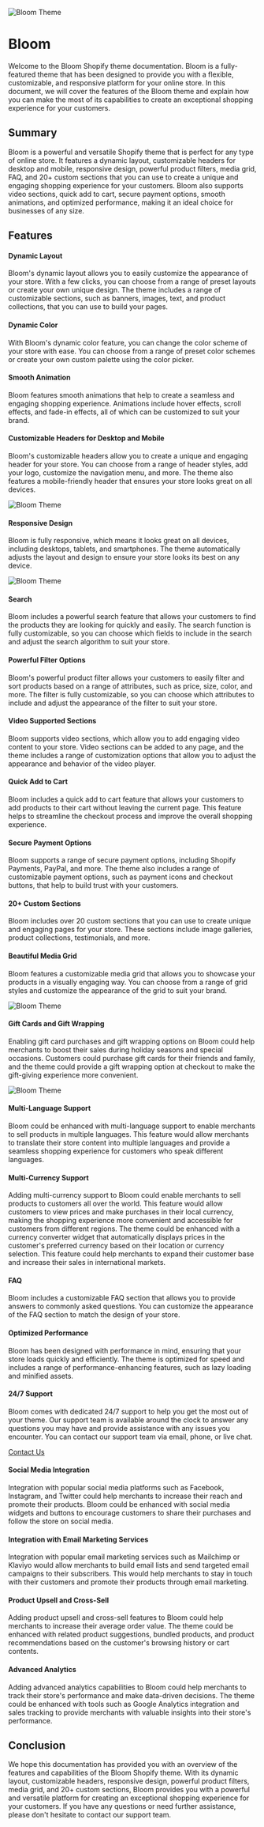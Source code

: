 ![Bloom Theme](https://github.com/BrainStation-23/shopify-grocery-theme/blob/develop/doc_assets/shopify%20theme%20header.png)

# Bloom

Welcome to the Bloom Shopify theme documentation. Bloom is a fully-featured theme that has been designed to provide you with a flexible, customizable, and responsive platform for your online store. In this document, we will cover the features of the Bloom theme and explain how you can make the most of its capabilities to create an exceptional shopping experience for your customers.

## Summary

Bloom is a powerful and versatile Shopify theme that is perfect for any type of online store. It features a dynamic layout, customizable headers for desktop and mobile, responsive design, powerful product filters, media grid, FAQ, and 20+ custom sections that you can use to create a unique and engaging shopping experience for your customers. Bloom also supports video sections, quick add to cart, secure payment options, smooth animations, and optimized performance, making it an ideal choice for businesses of any size.

## Features

#### Dynamic Layout

Bloom's dynamic layout allows you to easily customize the appearance of your store. With a few clicks, you can choose from a range of preset layouts or create your own unique design. The theme includes a range of customizable sections, such as banners, images, text, and product collections, that you can use to build your pages.

#### Dynamic Color

With Bloom's dynamic color feature, you can change the color scheme of your store with ease. You can choose from a range of preset color schemes or create your own custom palette using the color picker.

#### Smooth Animation

Bloom features smooth animations that help to create a seamless and engaging shopping experience. Animations include hover effects, scroll effects, and fade-in effects, all of which can be customized to suit your brand.

#### Customizable Headers for Desktop and Mobile

Bloom's customizable headers allow you to create a unique and engaging header for your store. You can choose from a range of header styles, add your logo, customize the navigation menu, and more. The theme also features a mobile-friendly header that ensures your store looks great on all devices.

![Bloom Theme](https://github.com/BrainStation-23/shopify-grocery-theme/blob/develop/doc_assets/headerMobile.png)

#### Responsive Design

Bloom is fully responsive, which means it looks great on all devices, including desktops, tablets, and smartphones. The theme automatically adjusts the layout and design to ensure your store looks its best on any device.

![Bloom Theme](https://github.com/BrainStation-23/shopify-grocery-theme/blob/develop/doc_assets/mobile.png)

#### Search

Bloom includes a powerful search feature that allows your customers to find the products they are looking for quickly and easily. The search function is fully customizable, so you can choose which fields to include in the search and adjust the search algorithm to suit your store.

#### Powerful Filter Options

Bloom's powerful product filter allows your customers to easily filter and sort products based on a range of attributes, such as price, size, color, and more. The filter is fully customizable, so you can choose which attributes to include and adjust the appearance of the filter to suit your store.

#### Video Supported Sections

Bloom supports video sections, which allow you to add engaging video content to your store. Video sections can be added to any page, and the theme includes a range of customization options that allow you to adjust the appearance and behavior of the video player.

#### Quick Add to Cart

Bloom includes a quick add to cart feature that allows your customers to add products to their cart without leaving the current page. This feature helps to streamline the checkout process and improve the overall shopping experience.

#### Secure Payment Options

Bloom supports a range of secure payment options, including Shopify Payments, PayPal, and more. The theme also includes a range of customizable payment options, such as payment icons and checkout buttons, that help to build trust with your customers.

#### 20+ Custom Sections

Bloom includes over 20 custom sections that you can use to create unique and engaging pages for your store. These sections include image galleries, product collections, testimonials, and more.

#### Beautiful Media Grid

Bloom features a customizable media grid that allows you to showcase your products in a visually engaging way. You can choose from a range of grid styles and customize the appearance of the grid to suit your brand.

![Bloom Theme](https://github.com/BrainStation-23/shopify-grocery-theme/blob/develop/doc_assets/blogs.png)

#### Gift Cards and Gift Wrapping

Enabling gift card purchases and gift wrapping options on Bloom could help merchants to boost their sales during holiday seasons and special occasions. Customers could purchase gift cards for their friends and family, and the theme could provide a gift wrapping option at checkout to make the gift-giving experience more convenient.

![Bloom Theme](https://github.com/BrainStation-23/shopify-grocery-theme/blob/develop/doc_assets/gift.png)

#### Multi-Language Support

Bloom could be enhanced with multi-language support to enable merchants to sell products in multiple languages. This feature would allow merchants to translate their store content into multiple languages and provide a seamless shopping experience for customers who speak different languages.

#### Multi-Currency Support

Adding multi-currency support to Bloom could enable merchants to sell products to customers all over the world. This feature would allow customers to view prices and make purchases in their local currency, making the shopping experience more convenient and accessible for customers from different regions. The theme could be enhanced with a currency converter widget that automatically displays prices in the customer's preferred currency based on their location or currency selection. This feature could help merchants to expand their customer base and increase their sales in international markets.

#### FAQ

Bloom includes a customizable FAQ section that allows you to provide answers to commonly asked questions. You can customize the appearance of the FAQ section to match the design of your store.

#### Optimized Performance

Bloom has been designed with performance in mind, ensuring that your store loads quickly and efficiently. The theme is optimized for speed and includes a range of performance-enhancing features, such as lazy loading and minified assets.

#### 24/7 Support

Bloom comes with dedicated 24/7 support to help you get the most out of your theme. Our support team is available around the clock to answer any questions you may have and provide assistance with any issues you encounter. You can contact our support team via email, phone, or live chat.

[Contact Us](https://brainstation-23.com/contact/)

#### Social Media Integration

Integration with popular social media platforms such as Facebook, Instagram, and Twitter could help merchants to increase their reach and promote their products. Bloom could be enhanced with social media widgets and buttons to encourage customers to share their purchases and follow the store on social media.

#### Integration with Email Marketing Services

Integration with popular email marketing services such as Mailchimp or Klaviyo would allow merchants to build email lists and send targeted email campaigns to their subscribers. This would help merchants to stay in touch with their customers and promote their products through email marketing.

#### Product Upsell and Cross-Sell

Adding product upsell and cross-sell features to Bloom could help merchants to increase their average order value. The theme could be enhanced with related product suggestions, bundled products, and product recommendations based on the customer's browsing history or cart contents.

#### Advanced Analytics

Adding advanced analytics capabilities to Bloom could help merchants to track their store's performance and make data-driven decisions. The theme could be enhanced with tools such as Google Analytics integration and sales tracking to provide merchants with valuable insights into their store's performance.

## Conclusion

We hope this documentation has provided you with an overview of the features and capabilities of the Bloom Shopify theme. With its dynamic layout, customizable headers, responsive design, powerful product filters, media grid, and 20+ custom sections, Bloom provides you with a powerful and versatile platform for creating an exceptional shopping experience for your customers. If you have any questions or need further assistance, please don't hesitate to contact our support team.
